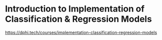 # Introduction to Implementation of Classification & Regression Models
https://dphi.tech/courses/implementation-classification-regression-models
